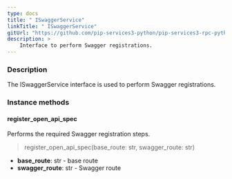 ```yaml
---
type: docs
title: " ISwaggerService"
linkTitle: " ISwaggerService"
gitUrl: "https://github.com/pip-services3-python/pip-services3-rpc-python"
description: >
    Interface to perform Swagger registrations.
---
```


### Description

The  ISwaggerService interface is used to perform Swagger registrations.

### Instance methods

#### register_open_api_spec
Performs the required Swagger registration steps.

> register_open_api_spec(base_route: str, swagger_route: str)

- **base_route**: str - base route
- **swagger_route**: str - Swagger route

